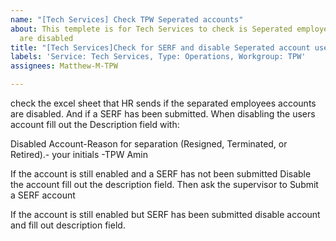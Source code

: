 ```yaml
---
name: "[Tech Services] Check TPW Seperated accounts"
about: This templete is for Tech Services to check is Seperated employees accounts
  are disabled
title: "[Tech Services]Check for SERF and disable Seperated account users account"
labels: 'Service: Tech Services, Type: Operations, Workgroup: TPW'
assignees: Matthew-M-TPW

---
```


check the excel sheet that HR sends if the separated employees accounts are disabled. And if a SERF has been submitted. When disabling the users account fill out the Description field with:

Disabled Account-Reason for separation (Resigned, Terminated, or Retired).- your initials -TPW Amin 

If the account is still enabled and a SERF has not  been submitted Disable the account fill out the description field. Then ask the supervisor to Submit a SERF account 

If the account is still enabled but SERF has been submitted disable account and fill out description field.

